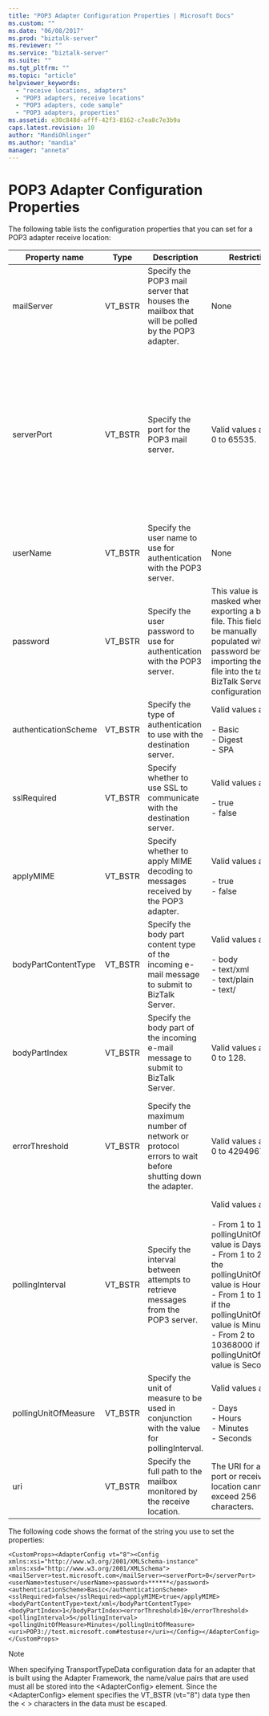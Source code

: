 ```yaml
---
title: "POP3 Adapter Configuration Properties | Microsoft Docs"
ms.custom: ""
ms.date: "06/08/2017"
ms.prod: "biztalk-server"
ms.reviewer: ""
ms.service: "biztalk-server"
ms.suite: ""
ms.tgt_pltfrm: ""
ms.topic: "article"
helpviewer_keywords: 
  - "receive locations, adapters"
  - "POP3 adapters, receive locations"
  - "POP3 adapters, code sample"
  - "POP3 adapters, properties"
ms.assetid: e30c848d-afff-42f3-8162-c7ea8c7e3b9a
caps.latest.revision: 10
author: "MandiOhlinger"
ms.author: "mandia"
manager: "anneta"
---
```

# POP3 Adapter Configuration Properties
The following table lists the configuration properties that you can set for a POP3 adapter receive location:  
  
|Property name|Type|Description|Restrictions|Comments|  
|-------------------|----------|-----------------|------------------|--------------|  
|mailServer|VT_BSTR|Specify the POP3 mail server that houses the mailbox that will be polled by the POP3 adapter.|None|None|  
|serverPort|VT_BSTR|Specify the port for the POP3 mail server.|Valid values are from 0 to 65535.|A value of 0 indicates to use the default POP3 port of 110 if the sslRequired property is set to false or port 995 if the sslRrequired property is set to true.<br /><br /> The default value is 0.|  
|userName|VT_BSTR|Specify the user name to use for authentication with the POP3 server.|None|None|  
|password|VT_BSTR|Specify the user password to use for authentication with the POP3 server.|This value is always masked when exporting a binding file. This field must be manually populated with the password before importing the binding file into the target BizTalk Server configuration.|None|  
|authenticationScheme|VT_BSTR|Specify the type of authentication to use with the destination server.|Valid values are:<br /><br /> -   Basic<br />-   Digest<br />-   SPA|There is not a default value for this property.|  
|sslRequired|VT_BSTR|Specify whether to use SSL to communicate with the destination server.|Valid values are:<br /><br /> -   true<br />-   false|The default value is false.|  
|applyMIME|VT_BSTR|Specify whether to apply MIME decoding to messages received by the POP3 adapter.|Valid values are:<br /><br /> -   true<br />-   false|The default value is true.|  
|bodyPartContentType|VT_BSTR|Specify the body part content type of the incoming e-mail message to submit to BizTalk Server.|Valid values are:<br /><br /> -   body<br />-   text/xml<br />-   text/plain<br />-   text/|There is not a default value for this property.|  
|bodyPartIndex|VT_BSTR|Specify the body part of the incoming e-mail message to submit to BizTalk Server.|Valid values are from 0 to 128.|The default value is 0.|  
|errorThreshold|VT_BSTR|Specify the maximum number of network or protocol errors to wait before shutting down the adapter.|Valid values are from 0 to 4294967295.|Specify a value of 0 to prevent the adapter from shutting down.<br /><br /> The default value is 10.|  
|pollingInterval|VT_BSTR|Specify the interval between attempts to retrieve messages from the POP3 server.|Valid values are:<br /><br /> -   From 1 to 120 if the pollingUnitOfMeasure value is Days.<br />-   From 1 to 2880 if the pollingUnitOfMeasure value is Hours.<br />-   From 1 to 172800 if the pollingUnitOfMeasure value is Minutes.<br />-   From 2 to 10368000 if the pollingUnitOfMeasure value is Seconds.|The default value is 5.|  
|pollingUnitOfMeasure|VT_BSTR|Specify the unit of measure to be used in conjunction with the value for pollingInterval.|Valid values are:<br /><br /> -   Days<br />-   Hours<br />-   Minutes<br />-   Seconds|The default value is Minutes.|  
|uri|VT_BSTR|Specify the full path to the mailbox monitored by the receive location.|The URI for a send port or receive location cannot exceed 256 characters.|None|  
  
 The following code shows the format of the string you use to set the properties:  
  
```  
<CustomProps><AdapterConfig vt="8"><Config xmlns:xsi="http://www.w3.org/2001/XMLSchema-instance" xmlns:xsd="http://www.w3.org/2001/XMLSchema"><mailServer>test.microsoft.com</mailServer><serverPort>0</serverPort><userName>testuser</userName><password>******</password><authenticationScheme>Basic</authenticationScheme><sslRequired>false</sslRequired><applyMIME>true</applyMIME><bodyPartContentType>text/xml</bodyPartContentType><bodyPartIndex>1</bodyPartIndex><errorThreshold>10</errorThreshold><pollingInterval>5</pollingInterval><pollingUnitOfMeasure>Minutes</pollingUnitOfMeasure><uri>POP3://test.microsoft.com#testuser</uri></Config></AdapterConfig></CustomProps>  
```  
  
> [!NOTE]
>  When specifying TransportTypeData configuration data for an adapter that is built using the Adapter Framework, the name/value pairs that are used must all be stored into the \<AdapterConfig> element. Since the \<AdapterConfig> element specifies the VT_BSTR (vt="8") data type then the \< > characters in the data must be escaped.